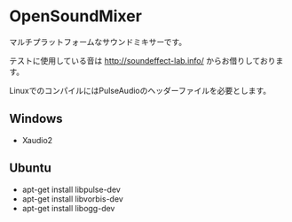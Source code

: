 ﻿OpenSoundMixer
==============
マルチプラットフォームなサウンドミキサーです。

テストに使用している音は
http://soundeffect-lab.info/
からお借りしております。

LinuxでのコンパイルにはPulseAudioのヘッダーファイルを必要とします。

## Windows
* Xaudio2

## Ubuntu
- apt-get install libpulse-dev
- apt-get install libvorbis-dev
- apt-get install libogg-dev
